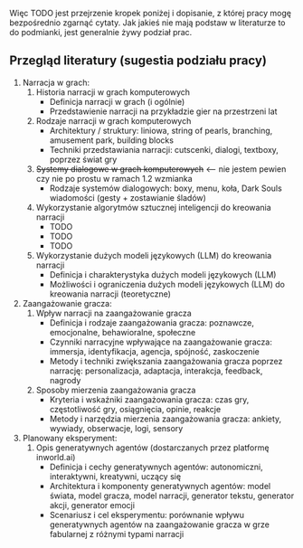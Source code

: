 Więc TODO jest przejrzenie kropek poniżej i dopisanie, z której pracy mogę bezpośrednio zgarnąć cytaty. Jak jakieś nie mają podstaw w literaturze to do podmianki, jest generalnie żywy podział prac.
## Przegląd literatury (sugestia podziału pracy)
1. Narracja w grach: 
	1. Historia narracji w grach komputerowych
		- Definicja narracji w grach (i ogólnie)
		- Przedstawienie narracji na przykładzie gier na przestrzeni lat
	2. Rodzaje narracji w grach komputerowych
		- Architektury / struktury: liniowa, string of pearls, branching, amusement park, building blocks
		- Techniki przedstawiania narracji: cutscenki, dialogi, textboxy, poprzez świat gry
	3. ~~Systemy dialogowe w grach komputerowych~~ <-- nie jestem pewien czy nie po prostu w ramach 1.2 wzmianka
		- Rodzaje systemów dialogowych: boxy, menu, koła, Dark Souls wiadomości (gesty + zostawianie śladów)
	4. Wykorzystanie algorytmów sztucznej inteligencji do kreowania narracji
		- TODO
		- TODO
		- TODO
	5. Wykorzystanie dużych modeli językowych (LLM) do kreowania narracji
		- Definicja i charakterystyka dużych modeli językowych (LLM)
		- Możliwości i ograniczenia dużych modeli językowych (LLM) do kreowania narracji (teoretyczne)
2. Zaangażowanie gracza:
	1. Wpływ narracji na zaangażowanie gracza
		- Definicja i rodzaje zaangażowania gracza: poznawcze, emocjonalne, behawioralne, społeczne
		- Czynniki narracyjne wpływające na zaangażowanie gracza: immersja, identyfikacja, agencja, spójność, zaskoczenie
		- Metody i techniki zwiększania zaangażowania gracza poprzez narrację: personalizacja, adaptacja, interakcja, feedback, nagrody
	2. Sposoby mierzenia zaangażowania gracza
		- Kryteria i wskaźniki zaangażowania gracza: czas gry, częstotliwość gry, osiągnięcia, opinie, reakcje
		- Metody i narzędzia mierzenia zaangażowania gracza: ankiety, wywiady, obserwacje, logi, sensory
3. Planowany eksperyment: 
	1. Opis generatywnych agentów (dostarczanych przez platformę inworld.ai)
		- Definicja i cechy generatywnych agentów: autonomiczni, interaktywni, kreatywni, uczący się
		- Architektura i komponenty generatywnych agentów: model świata, model gracza, model narracji, generator tekstu, generator akcji, generator emocji
		- Scenariusz i cel eksperymentu: porównanie wpływu generatywnych agentów na zaangażowanie gracza w grze fabularnej z różnymi typami narracji